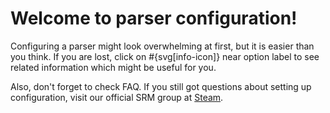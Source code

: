 # Welcome to parser configuration!

Configuring a parser might look overwhelming at first, but it is easier than you think. If you are lost, click on #{svg[info-icon]} near option label to see related information which might be useful for you. 

Also, don't forget to check FAQ. If you still got questions about setting up configuration, visit our official SRM group at [Steam](http://steamcommunity.com/groups/steamrommanager).